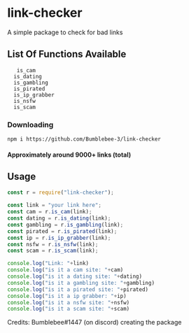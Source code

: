 # link-checker
A simple package to check for bad links
## List Of Functions Available
```
   is_cam
  is_dating
  is_gambling
  is_pirated
  is_ip_grabber
  is_nsfw
  is_scam
```
### Downloading
```npm i https://github.com/Bumblebee-3/link-checker```

#### Approximately around 9000+ links (total)
## Usage
  ```js
const r = require("link-checker");

const link = "your link here";
const cam = r.is_cam(link);
const dating = r.is_dating(link);
const gambling = r.is_gambling(link);
const pirated = r.is_pirated(link);
const ip = r.is_ip_grabber(link);
const nsfw = r.is_nsfw(link);
const scam = r.is_scam(link);

console.log("Link: "+link)
console.log("is it a cam site: "+cam)
console.log("is it a dating site: "+dating)
console.log("is it a gambling site: "+gambling)
console.log("is it a pirated site: "+pirated)
console.log("is it a ip grabber: "+ip)
console.log("is it a nsfw site: "+nsfw)
console.log("is it a scam site: "+scam)

```
Credits: Bumblebee#1447 (on discord) creating the package
